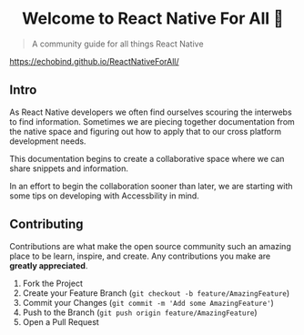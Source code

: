 <h1 align="center">Welcome to React Native For All 👋</h1>

> A community guide for all things React Native

<a href="https://echobind.github.io/ReactNativeForAll">https://echobind.github.io/ReactNativeForAll/</a>

## Intro

As React Native developers we often find ourselves scouring the interwebs to find information. Sometimes we are piecing together documentation from the native space and figuring out how to apply that to our cross platform development needs.

This documentation begins to create a collaborative space where we can share snippets and information.

In an effort to begin the collaboration sooner than later, we are starting with some tips on developing with Accessbility in mind.


## Contributing

Contributions are what make the open source community such an amazing place to be learn, inspire, and create. Any contributions you make are **greatly appreciated**.

1. Fork the Project
2. Create your Feature Branch (`git checkout -b feature/AmazingFeature`)
3. Commit your Changes (`git commit -m 'Add some AmazingFeature'`)
4. Push to the Branch (`git push origin feature/AmazingFeature`)
5. Open a Pull Request